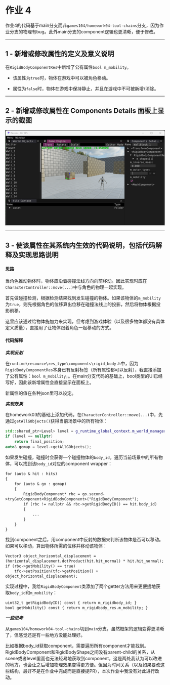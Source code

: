 # 作业 4

作业4的代码基于main分支而非`games104/homework04-tool-chains`分支，因为作业分支的物理有bug。此外main分支的component逻辑也更清晰，便于修改。

------
## 1 - 新增或修改属性的定义及意义说明

在`RigidBodyComponentRes`中新增了公有属性`bool m_mobility`。

- 该属性为`true`时，物体在游戏中可以被角色移动。

- 属性为`false`时，物体在游戏中保持静止，并且在游戏中不可被新增/消除。

------

## 2 - 新增或修改属性在 Components Details 面板上显示的截图

![截图](./img/screenshot.png)

------

## 3 - 使该属性在其系统内生效的代码说明，包括代码解释及实现思路说明

#### **思路**

当角色推动物体时，物体应沿着碰撞法线方向向前移动。因此实现时应在`CharacterController::move(...)`中与角色的物理一起实现。

首先做碰撞检测，根据检测结果找到发生碰撞的物体。如果该物体的`m_mobility`为`true`，则先根据角色的位移算出位移在碰撞法线上的投影，然后将物体根据投影前移。

这里应该通过给物体施加力来实现，但考虑到游戏体验（以及很多物体都没有具体定义质量），直接用了让物体跟着角色一起移动的方式。

#### **代码解释**

**_实现反射_**

在`runtime\resource\res_type\components\rigid_body.h`中，因为`RigidBodyComponentRes`本身已有反射标签（所有属性都可以反射），我直接添加了公有属性：`bool m_mobility;`。在main分支代码的基础上，bool类型的UI已经写好，因此该新增属性会直接显示在面板上。

新属性的值在各种json里可以设定。

**_实现效果_**

在homework03的基础上添加代码，在`CharacterController::move(...)`中，先通过`getAllGObjects()`获得当前场景中的所有物体：

```Cpp
std::shared_ptr<Level> level = g_runtime_global_context.m_world_manager->getCurrentActiveLevel().lock();
if (level == nullptr)
    return final_position;
auto& gomap = level->getAllGObjects();
```

如果发生碰撞，碰撞时会获得一个碰撞物体的`body_id`。遍历当前场景中的所有物体，可以找到该`body_id`对应的component wrapper：

```
for (auto & hit : hits)
{
    for (auto & go : gomap)
    {
        RigidBodyComponent* rbc = go.second->tryGetComponent<RigidBodyComponent>("RigidBodyComponent");
        if (rbc != nullptr && rbc->getRigidBodyID() == hit.body_id)
        {
            ...
        }
    }
}
```

找到component之后，用component中反射的数据来判断该物体是否可以移动。如果可以移动，算出物体所需的位移并移动该物体：

```
Vector3 object_horizontal_displacement = (horizontal_displacement.dotProduct(hit.hit_normal) * hit.hit_normal);
if (rbc->getMobility() == true)
    tfc->setPosition(tfc->getPosition() + object_horizontal_displacement);
```

实现过程中，我给`RigidBodyComponent`类添加了两个getter方法用来更便捷地获取`body_id`和`m_mobility`：

```
uint32_t getRigidBodyID() const { return m_rigidbody_id; }
bool getMobility() const { return m_rigidbody_res.m_mobility; }
```


**_一些思考_**

从`games104/homework04-tool-chains`切到`main`分支，虽然框架的逻辑变得更清晰了，但感觉还是有一些地方没能处理好。

比如根据body_id获取component，需要遍历所有component才能找到。RigidBodyComponent和RigidBodyShape之间没有parent-child的关系，从scene或者level里面也无法轻易地获取到component，这是两处我认为可以改进的地方，也会让之后增加物理效果变得更方便。但因为时间关系（以及如果要改这些结构，最好不是在作业中完成而是直接提PR），本次作业中我没有对此进行改动。